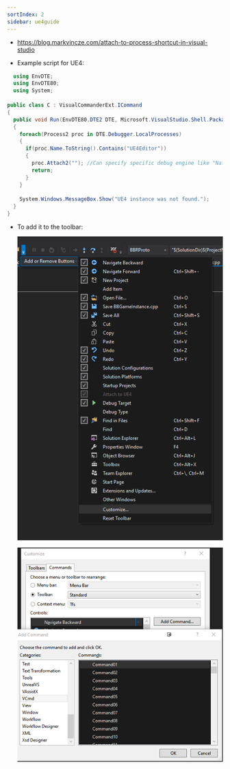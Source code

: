 ```yaml
---
sortIndex: 2
sidebar: ue4guide
---
```


- <https://blog.markvincze.com/attach-to-process-shortcut-in-visual-studio>

- Example script for UE4:

```csharp
  using EnvDTE;
  using EnvDTE80;
  using System;

public class C : VisualCommanderExt.ICommand
{
  public void Run(EnvDTE80.DTE2 DTE, Microsoft.VisualStudio.Shell.Package package)
  {
    foreach(Process2 proc in DTE.Debugger.LocalProcesses)
    {
      if(proc.Name.ToString().Contains("UE4Editor"))
      {
        proc.Attach2(""); //Can specify specific debug engine like "Native" "Managed"
        return;
      }
    }

    System.Windows.MessageBox.Show("UE4 instance was not found.");
  }
}
```

- To add it to the toolbar:

  ![GeneralDebugging_Addingbutton](../_assets/GeneralDebugging_Addingbutton.png)

  ![GeneralDebugging_Addingbutton2](../_assets/GeneralDebugging_Addingbutton2.png)
